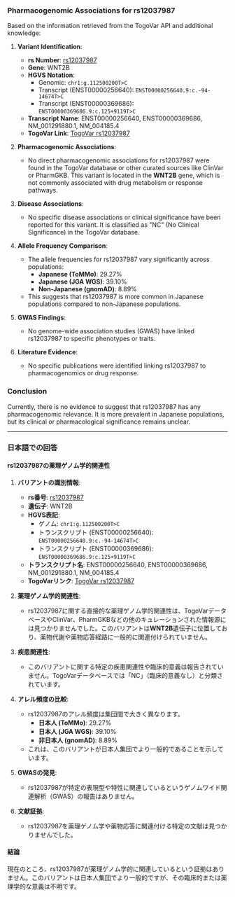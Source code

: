 ### Pharmacogenomic Associations for rs12037987

Based on the information retrieved from the TogoVar API and additional knowledge:

1. **Variant Identification**:
   - **rs Number**: [rs12037987](https://identifiers.org/dbsnp/rs12037987)
   - **Gene**: WNT2B
   - **HGVS Notation**:
     - Genomic: `chr1:g.112500200T>C`
     - Transcript (ENST00000256640): `ENST00000256640.9:c.-94-14674T>C`
     - Transcript (ENST00000369686): `ENST00000369686.9:c.125+9119T>C`
   - **Transcript Name**: ENST00000256640, ENST00000369686, NM_001291880.1, NM_004185.4
   - **TogoVar Link**: [TogoVar rs12037987](https://togovar.org/variant/tgv2831701)

2. **Pharmacogenomic Associations**:
   - No direct pharmacogenomic associations for rs12037987 were found in the TogoVar database or other curated sources like ClinVar or PharmGKB. This variant is located in the **WNT2B** gene, which is not commonly associated with drug metabolism or response pathways.

3. **Disease Associations**:
   - No specific disease associations or clinical significance have been reported for this variant. It is classified as "NC" (No Clinical Significance) in the TogoVar database.

4. **Allele Frequency Comparison**:
   - The allele frequencies for rs12037987 vary significantly across populations:
     - **Japanese (ToMMo)**: 29.27%
     - **Japanese (JGA WGS)**: 39.10%
     - **Non-Japanese (gnomAD)**: 8.89%
   - This suggests that rs12037987 is more common in Japanese populations compared to non-Japanese populations.

5. **GWAS Findings**:
   - No genome-wide association studies (GWAS) have linked rs12037987 to specific phenotypes or traits.

6. **Literature Evidence**:
   - No specific publications were identified linking rs12037987 to pharmacogenomics or drug response.

### Conclusion
Currently, there is no evidence to suggest that rs12037987 has any pharmacogenomic relevance. It is more prevalent in Japanese populations, but its clinical or pharmacological significance remains unclear.

---

### 日本語での回答

#### rs12037987の薬理ゲノム学的関連性

1. **バリアントの識別情報**:
   - **rs番号**: [rs12037987](https://identifiers.org/dbsnp/rs12037987)
   - **遺伝子**: WNT2B
   - **HGVS表記**:
     - ゲノム: `chr1:g.112500200T>C`
     - トランスクリプト (ENST00000256640): `ENST00000256640.9:c.-94-14674T>C`
     - トランスクリプト (ENST00000369686): `ENST00000369686.9:c.125+9119T>C`
   - **トランスクリプト名**: ENST00000256640, ENST00000369686, NM_001291880.1, NM_004185.4
   - **TogoVarリンク**: [TogoVar rs12037987](https://togovar.org/variant/tgv2831701)

2. **薬理ゲノム学的関連性**:
   - rs12037987に関する直接的な薬理ゲノム学的関連性は、TogoVarデータベースやClinVar、PharmGKBなどの他のキュレーションされた情報源には見つかりませんでした。このバリアントは**WNT2B**遺伝子に位置しており、薬物代謝や薬物応答経路に一般的に関連付けられていません。

3. **疾患関連性**:
   - このバリアントに関する特定の疾患関連性や臨床的意義は報告されていません。TogoVarデータベースでは「NC」（臨床的意義なし）と分類されています。

4. **アレル頻度の比較**:
   - rs12037987のアレル頻度は集団間で大きく異なります。
     - **日本人 (ToMMo)**: 29.27%
     - **日本人 (JGA WGS)**: 39.10%
     - **非日本人 (gnomAD)**: 8.89%
   - これは、このバリアントが日本人集団でより一般的であることを示しています。

5. **GWASの発見**:
   - rs12037987が特定の表現型や特性に関連しているというゲノムワイド関連解析（GWAS）の報告はありません。

6. **文献証拠**:
   - rs12037987を薬理ゲノム学や薬物応答に関連付ける特定の文献は見つかりませんでした。

#### 結論
現在のところ、rs12037987が薬理ゲノム学的に関連しているという証拠はありません。このバリアントは日本人集団でより一般的ですが、その臨床的または薬理学的な意義は不明です。
